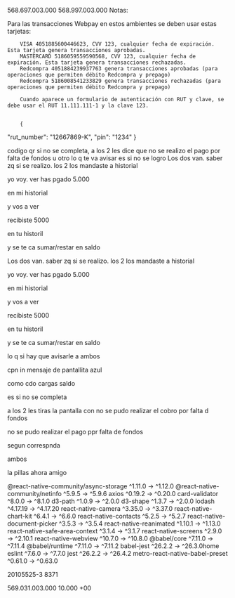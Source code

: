 568.697.003.000
568.997.003.000
Notas:

Para las transacciones Webpay en estos ambientes se deben usar estas tarjetas:

		VISA 4051885600446623, CVV 123, cualquier fecha de expiración. Esta tarjeta genera transacciones aprobadas.
		MASTERCARD 5186059559590568, CVV 123, cualquier fecha de expiración. Esta tarjeta genera transacciones rechazadas.
		Redcompra 4051884239937763 genera transacciones aprobadas (para operaciones que permiten débito Redcompra y prepago)
		Redcompra 5186008541233829 genera transacciones rechazadas (para operaciones que permiten débito Redcompra y prepago)

		Cuando aparece un formulario de autenticación con RUT y clave, se debe usar el RUT 11.111.111-1 y la clave 123.


		{
  "rut_number": "12667869-K",
  "pin": "1234"
}



codigo qr
si no se completa, a los 2 les dice que no se realizo el pago por falta de fondos u otro
lo q te va avisar es si no se logro
Los dos van. saber zq si se realizo. los 2 los mandaste a historial



yo voy. ver has pgado 5.000



en mi historial



y vos a ver



recibiste 5000



en tu historil



y se te ca sumar/restar en saldo


Los dos van. saber zq si se realizo. los 2 los mandaste a historial



yo voy. ver has pgado 5.000



en mi historial



y vos a ver



recibiste 5000



en tu historil



y se te ca sumar/restar en saldo



lo q si hay que avisarle a ambos



cpn in mensaje de pantallita azul



como cdo cargas saldo



es si no se completa



a los 2 les tiras la pantalla con no se pudo realizar el cobro por falta d fondos



no se pudo realizar el pago ppr falta de fondos



segun correspnda



ambos



la pillas ahora amigo


<!-- 
16072240-1	

5704

 -->

 @react-native-community/async-storage   ^1.11.0  →   ^1.12.0
 @react-native-community/netinfo          ^5.9.5  →    ^5.9.6
 axios                                   ^0.19.2  →   ^0.20.0
 card-validator                           ^8.0.0  →    ^8.1.0
 d3-path                                  ^1.0.9  →    ^2.0.0
 d3-shape                                 ^1.3.7  →    ^2.0.0
 lodash                                 ^4.17.19  →  ^4.17.20
 react-native-camera                     ^3.35.0  →   ^3.37.0
 react-native-chart-kit                   ^6.4.1  →    ^6.6.0
 react-native-contacts                    ^5.2.5  →    ^5.2.7
 react-native-document-picker             ^3.5.3  →    ^3.5.4
 react-native-reanimated                 ^1.10.1  →   ^1.13.0
 react-native-safe-area-context           ^3.1.4  →    ^3.1.7
 react-native-screens                     ^2.9.0  →   ^2.10.1
 react-native-webview                    ^10.7.0  →   ^10.8.0
 @babel/core                             ^7.11.0  →   ^7.11.4
 @babel/runtime                          ^7.11.0  →   ^7.11.2
 babel-jest                              ^26.2.2  →   ^26.3.0home	
 eslint                                   ^7.6.0  →    ^7.7.0
 jest                                    ^26.2.2  →   ^26.4.2
 metro-react-native-babel-preset         ^0.61.0  →   ^0.63.0



 20105525-3	
8371





569.031.003.000
10.000 +00